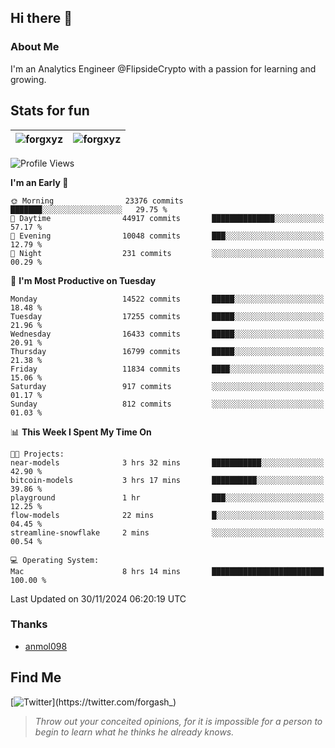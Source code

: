 ## Hi there 👋

### About Me

I'm an Analytics Engineer @FlipsideCrypto with a passion for learning and growing.
  
## Stats for fun

| <img align="center" src="https://github-readme-streak-stats.herokuapp.com/?user=forgxyz&theme=tokyonight" alt="forgxyz" /> | <img align="center" src="https://github-readme-stats.vercel.app/api?username=forgxyz&theme=tokyonight&show_icons=true" alt="forgxyz" /> |
| ------------- |------------- |


<!--START_SECTION:waka-->
![Profile Views](http://img.shields.io/badge/Profile%20Views-0-blue)

**I'm an Early 🐤** 

```text
🌞 Morning                23376 commits       ███████░░░░░░░░░░░░░░░░░░   29.75 % 
🌆 Daytime                44917 commits       ██████████████░░░░░░░░░░░   57.17 % 
🌃 Evening                10048 commits       ███░░░░░░░░░░░░░░░░░░░░░░   12.79 % 
🌙 Night                  231 commits         ░░░░░░░░░░░░░░░░░░░░░░░░░   00.29 % 
```
📅 **I'm Most Productive on Tuesday** 

```text
Monday                   14522 commits       █████░░░░░░░░░░░░░░░░░░░░   18.48 % 
Tuesday                  17255 commits       █████░░░░░░░░░░░░░░░░░░░░   21.96 % 
Wednesday                16433 commits       █████░░░░░░░░░░░░░░░░░░░░   20.91 % 
Thursday                 16799 commits       █████░░░░░░░░░░░░░░░░░░░░   21.38 % 
Friday                   11834 commits       ████░░░░░░░░░░░░░░░░░░░░░   15.06 % 
Saturday                 917 commits         ░░░░░░░░░░░░░░░░░░░░░░░░░   01.17 % 
Sunday                   812 commits         ░░░░░░░░░░░░░░░░░░░░░░░░░   01.03 % 
```


📊 **This Week I Spent My Time On** 

```text
🐱‍💻 Projects: 
near-models              3 hrs 32 mins       ███████████░░░░░░░░░░░░░░   42.90 % 
bitcoin-models           3 hrs 17 mins       ██████████░░░░░░░░░░░░░░░   39.86 % 
playground               1 hr                ███░░░░░░░░░░░░░░░░░░░░░░   12.25 % 
flow-models              22 mins             █░░░░░░░░░░░░░░░░░░░░░░░░   04.45 % 
streamline-snowflake     2 mins              ░░░░░░░░░░░░░░░░░░░░░░░░░   00.54 % 

💻 Operating System: 
Mac                      8 hrs 14 mins       █████████████████████████   100.00 % 
```


 Last Updated on 30/11/2024 06:20:19 UTC
<!--END_SECTION:waka-->

### Thanks
 - [anmol098](https://github.com/anmol098/waka-readme-stats/)
  
## Find Me
[![Twitter](https://img.shields.io/twitter/url/https/twitter.com/forgash_.svg?style=social&label=Follow%20%40forgash_)](https://twitter.com/forgash_)


> *Throw out your conceited opinions, for it is impossible for a person to begin to learn what he thinks he already knows.* 
